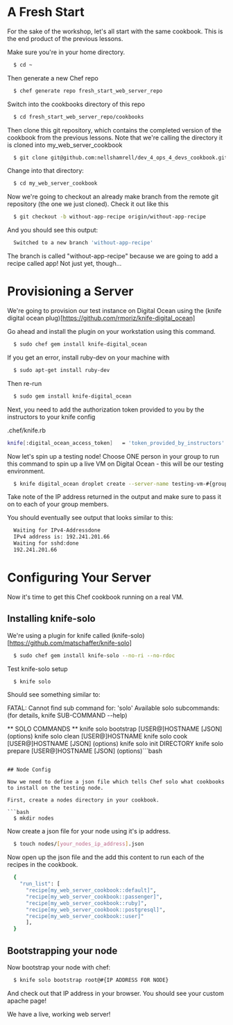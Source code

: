 # A Fresh Start

For the sake of the workshop, let's all start with the same cookbook.  This is the end product of the previous lessons.

Make sure you're in your home directory.

```bash
  $ cd ~
```

Then generate a new Chef repo

```bash
  $ chef generate repo fresh_start_web_server_repo
```

Switch into the cookbooks directory of this repo

```bash
  $ cd fresh_start_web_server_repo/cookbooks
```

Then clone this git repository, which contains the completed version of the cookbook from the previous lessons.  Note that we're calling the directory it is cloned into my_web_server_cookbook

```bash
  $ git clone git@github.com:nellshamrell/dev_4_ops_4_devs_cookbook.git my_web_server_cookbook
```

Change into that directory:

```bash
  $ cd my_web_server_cookbook
```

Now we're going to checkout an already make branch from the remote git repository (the one we just cloned).  Check it out like this

```bash
  $ git checkout -b without-app-recipe origin/without-app-recipe
```

And you should see this output:

```bash
  Switched to a new branch 'without-app-recipe'
```

The branch is called "without-app-recipe" because we are going to add a recipe called app!  Not just yet, though...

# Provisioning a Server

We're going to provision our test instance on Digital Ocean using the (knife digital ocean plug)[https://github.com/rmoriz/knife-digital_ocean]

Go ahead and install the plugin on your workstation using this command.

```bash
  $ sudo chef gem install knife-digital_ocean
```

If you get an error, install ruby-dev on your machine with

```bash
  $ sudo apt-get install ruby-dev
```

Then re-run

```bash
  $ sudo gem install knife-digital_ocean
```

Next, you need to add the authorization token provided to you by the instructors to your knife config

.chef/knife.rb
```bash
knife[:digital_ocean_access_token]   = 'token_provided_by_instructors'
```

Now let's spin up a testing node!  Choose ONE person in your group to run this command to spin up a live VM on Digital Ocean - this will be our testing environment.

```bash
  $ knife digital_ocean droplet create --server-name testing-vm-#{group number}.vm.io --image ubuntu-14-04-x64 --location sfo1 --size 1gb --ssh-keys #{key num provided by instructors}
```

Take note of the IP address returned in the output and make sure to pass it on to each of your group members.

You should eventually see output that looks similar to this:

```bash
  Waiting for IPv4-Addressdone
  IPv4 address is: 192.241.201.66
  Waiting for sshd:done
  192.241.201.66
```

# Configuring Your Server
Now it's time to get this Chef cookbook running on a real VM.

## Installing knife-solo

We're using a plugin for knife called (knife-solo)[https://github.com/matschaffer/knife-solo]

```bash
  $ sudo chef gem install knife-solo --no-ri --no-rdoc
```

Test knife-solo setup
```bash
  $ knife solo
```

Should see something similar to:

FATAL: Cannot find sub command for: 'solo'
Available solo subcommands: (for details, knife SUB-COMMAND --help)

** SOLO COMMANDS **
  knife solo bootstrap [USER@]HOSTNAME [JSON] (options)
  knife solo clean [USER@]HOSTNAME
  knife solo cook [USER@]HOSTNAME [JSON] (options)
  knife solo init DIRECTORY
  knife solo prepare [USER@]HOSTNAME [JSON] (options)```bash
```

## Node Config

Now we need to define a json file which tells Chef solo what cookbooks to install on the testing node.

First, create a nodes directory in your cookbook.

```bash
  $ mkdir nodes
```

Now create a json file for your node using it's ip address.

```bash
  $ touch nodes/[your_nodes_ip_address].json
```

Now open up the json file and the add this content to run each of the recipes in the cookbook.

```bash
  {
    "run_list": [
      "recipe[my_web_server_cookbook::default]",
      "recipe[my_web_server_cookbook::passenger]",
      "recipe[my_web_server_cookbook::ruby]",
      "recipe[my_web_server_cookbook::postgresql]",
      "recipe[my_web_server_cookbook::user]"
      ],
  }
```

## Bootstrapping your node

Now bootstrap your node with chef:
```bash
  $ knife solo bootstrap root@#{IP ADDRESS FOR NODE}
```

And check out that IP address in your browser.  You should see your custom apache page!

We have a live, working web server!

